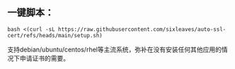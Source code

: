 ## 一键脚本：

```
bash <(curl -sL https://raw.githubusercontent.com/sixleaves/auto-ssl-cert/refs/heads/main/setup.sh)
```
支持debian/ubuntu/centos/rhel等主流系统，弥补在没有安装任何其他应用的情况下申请证书的需要。
